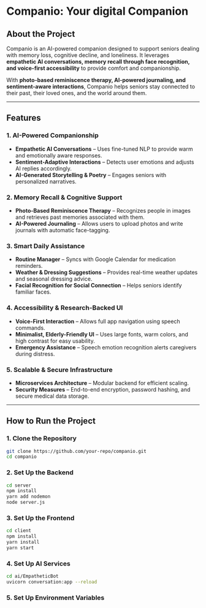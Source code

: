 # Companio: Your digital Companion 

## **About the Project**
Companio is an AI-powered companion designed to support seniors dealing with memory loss, cognitive decline, and loneliness. It leverages **empathetic AI conversations, memory recall through face recognition, and voice-first accessibility** to provide comfort and companionship. 

With **photo-based reminiscence therapy, AI-powered journaling, and sentiment-aware interactions**, Companio helps seniors stay connected to their past, their loved ones, and the world around them.

---

## **Features**
### **1. AI-Powered Companionship**
- **Empathetic AI Conversations** – Uses fine-tuned NLP to provide warm and emotionally aware responses.
- **Sentiment-Adaptive Interactions** – Detects user emotions and adjusts AI replies accordingly.
- **AI-Generated Storytelling & Poetry** – Engages seniors with personalized narratives.

### **2. Memory Recall & Cognitive Support**
- **Photo-Based Reminiscence Therapy** – Recognizes people in images and retrieves past memories associated with them.
- **AI-Powered Journaling** – Allows users to upload photos and write journals with automatic face-tagging.

### **3. Smart Daily Assistance**
- **Routine Manager** – Syncs with Google Calendar for medication reminders.
- **Weather & Dressing Suggestions** – Provides real-time weather updates and seasonal dressing advice.
- **Facial Recognition for Social Connection** – Helps seniors identify familiar faces.

### **4. Accessibility & Research-Backed UI**
- **Voice-First Interaction** – Allows full app navigation using speech commands.
- **Minimalist, Elderly-Friendly UI** – Uses large fonts, warm colors, and high contrast for easy usability.
- **Emergency Assistance** – Speech emotion recognition alerts caregivers during distress.

### **5. Scalable & Secure Infrastructure**
- **Microservices Architecture** – Modular backend for efficient scaling.
- **Security Measures** – End-to-end encryption, password hashing, and secure medical data storage.

---

## **How to Run the Project**
### **1. Clone the Repository**
```sh
git clone https://github.com/your-repo/companio.git
cd companio
```
### 2. Set Up the Backend
```sh
cd server
npm install
yarn add nodemon
node server.js
```
### 3. Set Up the Frontend
```sh
cd client
npm install
yarn install
yarn start
```
### 4. Set Up AI Services
```sh
cd ai/EmpatheticBot
uvicorn conversation:app --reload
```

### 5. Set Up Environment Variables
